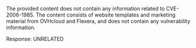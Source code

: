 The provided content does not contain any information related to CVE-2006-1985. The content consists of website templates and marketing material from OVHcloud and Flexera, and does not contain any vulnerability information.

Response: UNRELATED